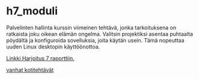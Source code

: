 # h7_moduli

Palvelinten hallinta kurssin viimeinen tehtävä, jonka tarkoituksena on ratkaista joku oikean elämän ongelma. Valitsin projektiksi asentaa puhtaalta pöydältä ja konfiguroida sovelluksia, joita käytän usein. Tämä nopeuttaa uuden Linux desktopin käyttöönottoa.

[Linkki Harjoitus 7 raporttiin.](https://github.com/Justus-stack/h7_moduli/blob/main/report.md)

[vanhat kotitehtävät](https://github.com/Justus-stack/h7_moduli/blob/main/vanhat%20kotiteht%C3%A4v%C3%A4t)
